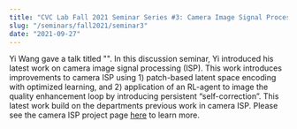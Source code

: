 ```yaml
---
title: "CVC Lab Fall 2021 Seminar Series #3: Camera Image Signal Processing (ISP)"
slug: "/seminars/fall2021/seminar3"
date: "2021-09-27"
---
```


Yi Wang gave a talk titled "". In this discussion seminar, Yi introduced his latest work on camera image signal processing (ISP). This work introduces improvements to camera ISP using 1) patch-based latent space encoding with optimized learning, and 2) application of an RL-agent to image the quality enhancement loop by introducing persistent “self-correction”. This latest work build on the departments previous work in camera ISP. Please see the camera ISP project page [here](/projects/camera-isp) to learn more.
